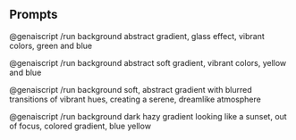 ## Prompts

@genaiscript /run background abstract gradient, glass effect, vibrant colors, green and blue

@genaiscript /run background abstract soft gradient, vibrant colors, yellow and blue

@genaiscript /run background soft, abstract gradient with blurred transitions of vibrant hues, creating a serene, dreamlike atmosphere

@genaiscript /run background dark hazy gradient looking like a sunset, out of focus, colored gradient, blue yellow